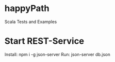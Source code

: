 # happyPath
Scala Tests and Examples

# Start REST-Service
Install: 
 npm i -g json-server
Run:
 json-server db.json
